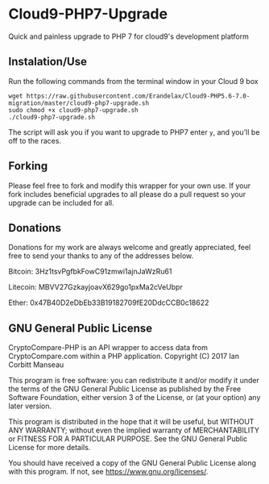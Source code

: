 # Cloud9-PHP7-Upgrade
Quick and painless upgrade to PHP 7 for cloud9's development platform

## Instalation/Use
Run the following commands from the terminal window in your Cloud 9 box
```
wget https://raw.githubusercontent.com/Erandelax/Cloud9-PHP5.6-7.0-migration/master/cloud9-php7-upgrade.sh
sudo chmod +x cloud9-php7-upgrade.sh
./cloud9-php7-upgrade.sh
```

The script will ask you if you want to upgrade to PHP7 enter `y`, and you'll be off to the races.

## Forking
Please feel free to fork and modify this wrapper for your own use. If your fork includes beneficial upgrades to all please do a pull request so your upgrade can be included for all.

## Donations
Donations for my work are always welcome and greatly appreciated, feel free to send your thanks to any of the addresses below.

Bitcoin:     3Hz1tsvPgfbkFowC91zmwi1ajnJaWzRu61

Litecoin:    MBVV27GzkayjoavX629go1pxMa2cVeUbpr

Ether:       0x47B40D2eDbEb33B19182709fE20DdcCCB0c18622

## GNU General Public License
CryptoCompare-PHP is an API wrapper to access data from CryptoCompare.com within a PHP application.
Copyright (C) 2017  Ian Corbitt Manseau

This program is free software: you can redistribute it and/or modify
it under the terms of the GNU General Public License as published by
the Free Software Foundation, either version 3 of the License, or
(at your option) any later version.

This program is distributed in the hope that it will be useful,
but WITHOUT ANY WARRANTY; without even the implied warranty of
MERCHANTABILITY or FITNESS FOR A PARTICULAR PURPOSE.  See the
GNU General Public License for more details.

You should have received a copy of the GNU General Public License
along with this program.  If not, see <https://www.gnu.org/licenses/>.
